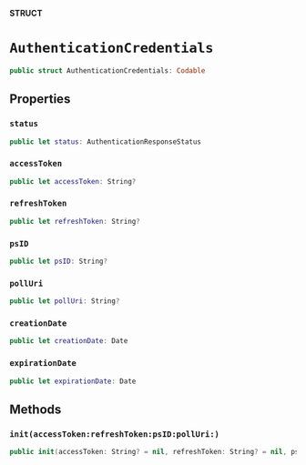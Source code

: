 **STRUCT**

# `AuthenticationCredentials`

```swift
public struct AuthenticationCredentials: Codable
```

## Properties
### `status`

```swift
public let status: AuthenticationResponseStatus
```

### `accessToken`

```swift
public let accessToken: String?
```

### `refreshToken`

```swift
public let refreshToken: String?
```

### `psID`

```swift
public let psID: String?
```

### `pollUri`

```swift
public let pollUri: String?
```

### `creationDate`

```swift
public let creationDate: Date
```

### `expirationDate`

```swift
public let expirationDate: Date
```

## Methods
### `init(accessToken:refreshToken:psID:pollUri:)`

```swift
public init(accessToken: String? = nil, refreshToken: String? = nil, psID: String? = nil, pollUri: String? = nil)
```
